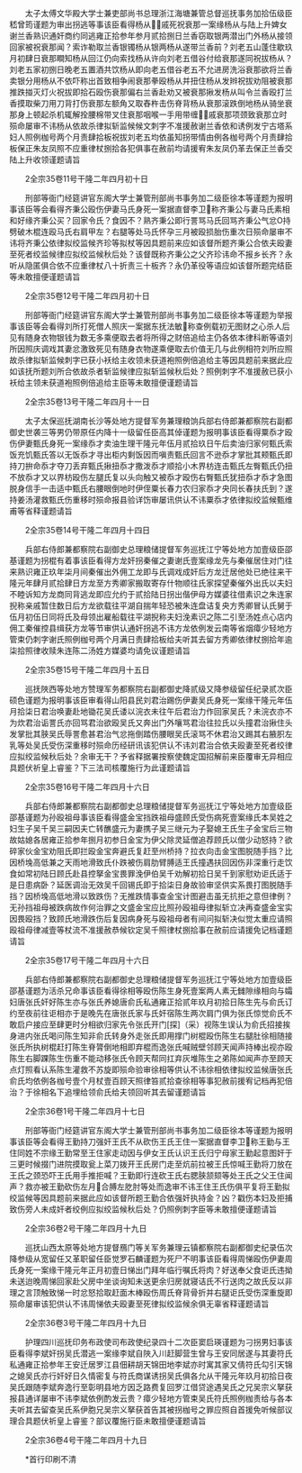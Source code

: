 <!-- { "loadSidebar": true } -->
　　太子太傅文华殿大学士兼吏部尚书总理浙江海塘兼管总督巡抚事务加拾伍级臣嵇曾筠谨题为审出拐逃等事该臣看得杨从戚死祝衰那一案缘杨从与陆上升婢女谢兰香熟识通奸商约同逃雍正拾参年参月贰拾捌日兰香窃取银两潜出门外杨从接领回家被祝衰那闻？索诈勒取兰香银镯杨从银两杨从遂带兰香前？刘老五山蓬住歇玖月初肆日衰那瞷知杨从回江仍向索找杨从许向刘老五借谷付给衰那遂同祝拔杨从？刘老五家初捌日晚老五置酒共饮杨从即向老五借谷老五不允进房洗浴衰那欲将兰香卖银分用杨从不依吓称出首致相争闹衰那拳殴杨从并扭住杨从发辫祝拔劝阻被衰那推跌掽灭灯火祝拔即拾石殴伤衰那偏右兰香赴劝又被衰那揪发杨从叫令兰香殴打兰香摸取柴刀用刀背打伤衰那左额角又取舂杵击伤脊背杨从衰那滚跌倒地杨从骑坐衰那身上顿起杀机辄解拴腰棉带叉住衰那咽喉一手用带缠戚衰那项颈致衰那立时殒命屡审不讳杨从依故杀律拟斩监候候文刺字不准援赦谢兰香依和诱例发宁古塔系妇人照例枷号两个月责肆拾板祝拔刘老五均依虽知拐带情由例各枷号两个月责肆拾板保正朱友凤照不应重律杖捌拾各犯俱事在赦前均请援宥朱友凤仍革去保正兰香交陆上升收领谨题请旨

　　2全宗35卷11号干隆二年四月初十日

　　刑部等衙门经筵讲官东阁大学士兼管刑部尚书事务加二级臣徐本等谨题为报明事该臣等会看得齐秉公殴伤伊妻马氏身死一案据直督李卫称齐秉公与妻马氏素相和好缘齐秉公买？回家令氏？食因不？熟齐秉公即行詈骂马氏回骂齐秉公气忿O持劈破木棍连殴马氏右肩甲左？右腿等处马氏怀孕三月被殴损胎伤重次日殒命屡审不讳将齐秉公依律拟绞监候齐珍等拟杖等因具题前来应如该督所题齐秉公合依夫殴妻至死者绞监候律应拟绞监候秋后处？该督既称齐秉公之父齐珍讳命不报乡长齐？永听从隐匿俱合依不应重律杖八十折责三十板齐？永仍革役等语应如该督所题完结臣等未敢擅便谨题请旨

　　2全宗35卷12号干隆二年四月初十日

　　刑部等衙门经筵讲官东阁大学士兼管刑部尚书事务加二级臣徐本等谨题为举报事该臣等会看得刘所打死僧人照庆一案据东抚法敏称查例载初无图财之心杀人后见有随身衣物银钱为数无多乘便取去者将所得之财倍追给主仍各依本律科断等语刘所因照庆调戏其妻忿激致死见有随身衣物遂乘便取去价值无几与此例相符刘所应照故杀律拟斩监候刺字已获小袄给主收领未获道袍照例倍追给主等因具题前来据此应如该抚所题刘所合依故杀者斩监候律应拟斩监候秋后处？照例刺字不准援赦已获小袄给主领未获道袍照例倍追给主臣等未敢擅便谨题请旨

　　2全宗35卷13号干隆二年四月十一日

　　太子太保巡抚湖南长沙等处地方提督军务兼理粮饷兵部右侍郎兼都察院右副都御史世袭三等男仍带原任内降十一级留任臣高其倬谨题为报明事该臣看得粟忝才殴伤伊妻甄氏身死一案缘忝才卖油生理干隆元年伍月贰拾玖日午后卖油归家何甄氏索饭充饥甄氏答以无饭忝才寻出柜内剩饭因而嗔责甄氏回言不逊忝才掌批其颊甄氏即持刀拚命忝才夺刀丢弃甄氏揪扭忝才撒泼忝才顺拾小木界枋连击甄氏左臀甄氏仍扭不放忝才又以界枋殴伤左腿氏复以头向触又被忝才殴伤右臀甄氏犹扭忝才忝才急图脱身信手一击适中甄氏右腰眼倒地时伊侄粟长春力农归家忝才央同长春扶氏到？遂持姜汤灌救甄氏伤重移时殒命报县验详饬审屡讯供认不讳粟忝才依律拟绞监候甄维甫等省释谨题请旨

　　2全宗35卷14号干隆二年四月十四日

　　兵部右侍郎兼都察院右副御史总理粮储提督军务巡抚江宁等处地方加壹级臣邵基谨题为拐棍有着事该臣看得方龙奸拐秦催之妻谢氏壹案缘龙先与秦催居住对门往来熟识雍正玖年柒月间秦催出外佣工龙即与氏调戏成奸后方龙迁居他处已绝往来干隆元年肆月贰拾肆日方龙至方秀卿家搬取寄存什物顺往氏家探望秦催外出氏以夫妇不睦诉知方龙商同背逃龙即应允约于贰拾陆日拐出偕伊母方媒婆往借素识之朱连家掜称亲戚暂住数日后方龙欲载往平湖自揣年轻恐被朱连盘诘复央方秀卿冒认氏舅于伍月初伍日同将氏及母领出雇船载往平湖掜称夫妇浼素识之陈二引至汤姓点心店内佣工秦催控县缉获方龙等节审供认通奸拐逃不讳方龙依例发云南等省烟瘴少轻地方管束仍刺字谢氏照例枷号两个月满日责肆拾板给夫听其去留方秀卿依律杖捌拾年逾柒拾照律收赎朱连陈二汤姓方媒婆均请免议谨题请旨

　　2全宗35卷15号干隆二年四月十五日

　　巡抚陜西等处地方赞理军务都察院右副都御史降贰级又降参级留任纪录贰次臣硕色谨题为报明事该臣审看得山阳县民刘君治踢伤伊妻吴氏身死一案缘干隆元年伍月拾柒日君治唤妻赴地锄花吴氏诿以浣衣未往午后君治力作回家吴氏？未浣衣亦不为炊君治诟詈氏亦回骂君治欲殴吴氏又奔出门外嚷骂君治往拉氏以头撞君治揪住头发掌批其脥吴氏辱詈愈甚君治气忿拖倒踏伤腰眼吴氏滚骂不休君治又踢其右腋胑左乳等处吴氏受伤深重移时殒命历经研讯该犯供认不讳刘君治合依夫殴妻至死者绞律应拟绞监候秋后处？余审无干？予省释据署按察使魏定国招解前来臣覆审无异相应具题伏祈皇上睿鉴？下三法司核覆施行为此谨题请旨

　　2全宗35卷16号干隆二年四月十六日

　　兵部右侍郎兼都察院右副都御史总理粮储提督军务巡抚江宁等处地方加壹级臣邵基谨题为孙殴祖母事该臣看得盛金宝挡跌祖母盛顾氏受伤病死壹案缘氏本吴姓之妇生子吴千吴三嗣因夫亡转醮盛元为妻携子吴三继元为子娶媳王氏生子金宝后三物故姑媳各居雍正拾参年捌月初参日金宝为伊父除灵延僧追荐顾氏以僧少动怒持？欲碎家伙金宝劝阻氏即拦殴金宝奔避氏复赶至州桥持？拉衣向击金宝图脱随手挡？比因桥堍高低兼之天雨地滑致氏仆跌被伤肩肋臂膊适王氏撞遇扶回因伤非深重行走饮食如常初陆日顾氏赴县控拏金宝畏罪浼伊伯吴千劝解初拾日吴千到家慰劝讵氏适于是日患病卧？延医调治无效吴千回锡氏即于拾柒日身故验审坚供实系畏打图脱随手挡？因桥堍高低地滑以致跌伤？无推跌情事查金宝计图避击虽无抗拒之意但律例？无孙挡祖母被跌病故作何治罪之文盛金宝应比照孙殴祖母律拟斩立决再查盛金宝实因畏殴挡？致顾氏地滑跌伤后复因病身死与殴祖母者有间问拟斩决似觉太重应请照殴祖母律减壹等杖流不准援赦恭候钦定吴千照律杖捌拾事在赦前应请援免记档谨题请旨

　　2全宗35卷17号干隆二年四月十六日

　　兵部右侍郎兼都察院右副都御史总理粮储提督军务巡抚江宁等处地方加壹级臣邵基谨题为活杀兄命事该臣看得徐相等殴伤陈生身死壹案两人素无雠隙缘相向与孀妇唐张氏奸好陈生亦与张氏养媳唐俞氏私通雍正拾贰年玖月初拾日陈生先与俞氏订约至夜前往讵相亦于是晚先在唐张氏家与氏奸宿陈生两次肩门俱为张氏惊觉俞氏不敢启户接应至肆更时分相欲归家先令张氏开门[探]（采）视陈生误认为俞氏招接挨身进内张氏喝问陈生知非俞氏转身外走张氏即用撑门树棍殴伤陈生右腿肚徐相随接张氏所执树棍赶打陈生脊膂倒地相即弃棍而逸张氏喊贼壁邻顾天闻声持棒出视亦殴陈生右脚踝陈生伤重不能动移张氏令顾天帮同扛弃灰堆陈生之弟陈如闻声亦至顾天点灯照看认系陈生灌救不苏旋即殒命验审徐相等供认不讳徐相依律拟绞监候唐张氏俞氏均依例各枷号壹个月杖壹百顾天照律笞贰拾查徐相等事犯赦前援宥记档再犯倍治？于徐相名下追埋给领俞氏给夫领回听其去留谨题请旨

　　2全宗36卷1号干隆二年四月十七日

　　刑部等衙门经筵讲官东阁大学士兼管刑部尚书事务加二级臣徐本等谨题为报明事该臣等会看得王勤持刀强奸王氏不从砍伤王氏王住一案据直督李卫称王勤与王住同姓不宗缘王勤常至王住家走动因与伊女王氏认识王氏归宁母家王勤起意图奸于三更时候掇门进院摸取瓮上菜刀拨开王氏房门走至炕前拉被王氏惊喊王勤将刀放在王氏之颈恐吓王氏用手推拒喊？王勤即行连砍王氏右腮脥颔颏等处王氏之父王住闻声？救亦被王勤砍伤左月合膊左肐肘等处而逸审不讳王住王氏伤俱平复将王勤拟绞监候等因具题前来据此应如该督所题王勤合依强奸执持金？凶？戳伤本妇及拒捕致伤旁人未成奸者绞例应拟绞监候秋后处？仍照例刺字臣等未敢擅便谨题请旨

　　2全宗36卷2号干隆二年四月十九日

　　巡抚山西太原等处地方提督鴈门等关军务兼理云镇都察院右副都御史纪录伍次降参级从宽留任又革职留任臣觉罗石麟谨题为死尸不明事该臣看得周悌殴伤伊妻周氏身死一案缘干隆元年正月初壹日悌出门拜年临行嘱氏将肉？好送奉父食讵氏违拗未送迨晚周悌回家赴父房中坐谈询知未送更余归房就寝诘氏不行送肉之故氏反以非理之言顶触致悌一时忿怒拾取赶面木棒殴伤周氏脊背骨折并右腿讵氏受伤深重旋即殒命屡审该犯供认不讳周悌依夫殴妻至死律拟绞监候余俱无辜省释谨题请旨

　　2全宗36卷3号干隆二年四月十九日

　　护理四川巡抚印务布政使司布政使纪录四十二次臣窦启瑛谨题为刁拐男妇事该臣看得李斌奸拐吴氏潜逃一案缘李斌自陜入川赶脚营生曾与王安同居遂与其妻符氏私通雍正拾参年王安迁居罗江县佃耕胡天锦田地李斌亦时寓其家又倩符氏勾引天锦之媳吴氏亦行奸好日久情密复与符氏商谋诱拐吴氏俱各允从干隆元年玖月初拾日夜吴氏跟随李斌奔逸行至彰明县地方因乏路费复回罗江借贷途遇吴氏之兄吴宗义拏获报县通详屡审不讳李斌依例酌发云贵？瘴少轻地方管束吴氏符氏照例枷责给与各本夫听其去留查吴氏系伊胞兄吴宗义拏获首告其被拐枷号之罪应照自首援免听候部议理合具题伏祈皇上睿鉴？部议覆施行臣未敢擅便谨题请旨

　　2全宗36卷4号干隆二年四月十九日

　　*首行印刷不清

